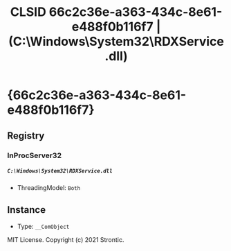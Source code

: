 ﻿---
title: "CLSID 66c2c36e-a363-434c-8e61-e488f0b116f7 | (C:\\Windows\\System32\\RDXService.dll)"
excerpt: What is COM-Object CLSID 66c2c36e-a363-434c-8e61-e488f0b116f7?
---

# {66c2c36e-a363-434c-8e61-e488f0b116f7}


## Registry


### InProcServer32

##### `C:\Windows\System32\RDXService.dll`
* ThreadingModel: `Both`

## Instance

* Type: `__ComObject`

MIT License. Copyright (c) 2021 Strontic.


